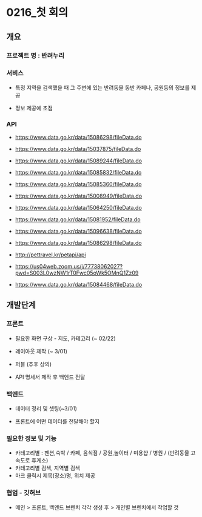 # 0216_첫 회의



## 개요

### 프로젝트 명 : 반려누리

### 서비스

- 특정 지역을 검색했을 때 그 주변에 있는 반려동물 동반 카페나, 공원등의 정보를 제공

- 정보 제공에 초점



### API

- https://www.data.go.kr/data/15086298/fileData.do
- https://www.data.go.kr/data/15037875/fileData.do

- https://www.data.go.kr/data/15089244/fileData.do

- https://www.data.go.kr/data/15085832/fileData.do

- https://www.data.go.kr/data/15085360/fileData.do

- https://www.data.go.kr/data/15008949/fileData.do

- https://www.data.go.kr/data/15064250/fileData.do

- https://www.data.go.kr/data/15081952/fileData.do

- https://www.data.go.kr/data/15096638/fileData.do

- https://www.data.go.kr/data/15086298/fileData.do

- http://pettravel.kr/petapi/api

- https://us04web.zoom.us/j/77738062027?pwd=S003L0wzNW1rT0Fwc05oWk5OMnQ1Zz09

- https://www.data.go.kr/data/15084468/fileData.do



## 개발단계

### 프론트

- 필요한 화면 구상 - 지도, 카테고리 (~ 02/22)

- 레이아웃 제작 (~ 3/01)

- 퍼블 (추후 상의)

- API 명세서 제작 후 백엔드 전달

  

### 백엔드

- 데이터 정리 및 셋팅(~3/01)

- 프론트에 어떤 데이터를 전달해야 할지



### 필요한 정보 및 기능

- 카테고리별 :  펜션,숙박 / 카페, 음식점  / 공원,놀이터  / 미용샵 / 병원 / (반려동물 고속도로 휴게소)
- 카테고리별 검색, 지역별 검색
- 마크 클릭시 제목(장소)명, 위치 제공



### 협업 - 깃허브

- 메인  > 프론트, 백엔드 브렌치 각각 생성 후 > 개인별 브렌치에서 작업할 것